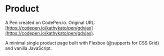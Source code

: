 # Product

A Pen created on CodePen.io. Original URL: [https://codepen.io/kathykato/pen/gdvjax](https://codepen.io/kathykato/pen/gdvjax).

A minimal single product page built with Flexbox (@supports for CSS Grid) and vanilla JavaScript.